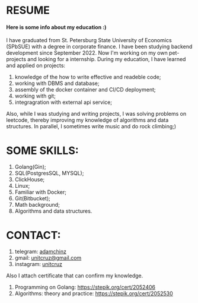 # RESUME
#### Here is some info about my education :)
I have graduated from St. Petersburg State University of Economics (SPbSUE) with a degree in corporate finance. I have been studying backend development since September 2022. Now I'm working on my own pet-projects and looking for a internship. During my education, I have learned and applied on projects:
   1. knowledge of the how to write effective and readeble code;
   2. working with DBMS and database;
   3. assembly of the docker container and CI/CD deployment;
   4. working with git;
   5. integragration with external api service;

Also, while I was studying and writing projects, I was solving problems on leetcode, thereby improving my knowledge of algorithms and data structures. In parallel, I sometimes write music and do rock climbing;)

# SOME SKILLS:
  1. Golang(Gin);
  2. SQL(PostgresSQL, MYSQL);
  3. ClickHouse;
  4. Linux;
  5. Familiar with Docker;
  6. Git(Bitbucket);
  7. Math background;
  8. Algorithms and data structures.
  
# CONTACT:
1. telegram: [adamchinz](https://t.me/adamchinz)
2. gmail: unitcruz@gmail.com
3. instagram: [unitcruz](https://instagram.com/unitcruz?igshid=YmMyMTA2M2Y=)

Also I attach certificate that can confirm my knowledge.

  1. Programming on Golang: https://stepik.org/cert/2052406
  2. Algorithms: theory and practice: https://stepik.org/cert/2052530

   
